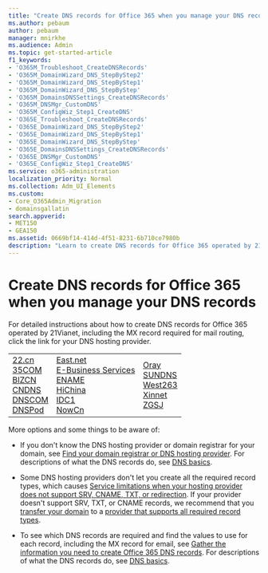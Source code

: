 ```yaml
---
title: "Create DNS records for Office 365 when you manage your DNS records"
ms.author: pebaum
author: pebaum
manager: mnirkhe
ms.audience: Admin
ms.topic: get-started-article
f1_keywords:
- 'O365M_Troubleshoot_CreateDNSRecords'
- 'O365M_DomainWizard_DNS_StepByStep2'
- 'O365M_DomainWizard_DNS_StepByStep1'
- 'O365M_DomainWizard_DNS_StepByStep'
- 'O365M_DomainsDNSSettings_CreateDNSRecords'
- 'O365M_DNSMgr_CustomDNS'
- 'O365M_ConfigWiz_Step1_CreateDNS'
- 'O365E_Troubleshoot_CreateDNSRecords'
- 'O365E_DomainWizard_DNS_StepByStep2'
- 'O365E_DomainWizard_DNS_StepByStep1'
- 'O365E_DomainWizard_DNS_StepByStep'
- 'O365E_DomainsDNSSettings_CreateDNSRecords'
- 'O365E_DNSMgr_CustomDNS'
- 'O365E_ConfigWiz_Step1_CreateDNS'
ms.service: o365-administration
localization_priority: Normal
ms.collection: Adm_UI_Elements
ms.custom:
- Core_O365Admin_Migration
- domainsgallatin
search.appverid:
- MET150
- GEA150
ms.assetid: 0669bf14-414d-4f51-8231-6b710ce7980b
description: "Learn to create DNS records for Office 365 operated by 21Vianet when your manage your DNS records. "
---
```


# Create DNS records for Office 365 when you manage your DNS records

For detailed instructions about how to create DNS records for Office 365 operated by 21Vianet, including the MX record required for mail routing, click the link for your DNS hosting provider. 
  
||||
|:-----|:-----|:-----|
|[22.cn](create-dns-records-at-22-cn.md) <br/> [35COM](create-dns-records-at-35com.md) <br/> [BIZCN](create-dns-records-at-bizcn.md) <br/> [CNDNS](create-dns-records-at-cndns.md) <br/> [DNSCOM](create-dns-records-at-dnscom.md) <br/> [DNSPod](create-dns-records-at-dnspod.md) <br/> |[East.net](create-dns-records-at-east-net.md) <br/> [E-Business Services](create-dns-records-at-e-business-services.md) <br/> [ENAME](create-dns-records-at-ename.md) <br/> [HiChina](create-dns-records-at-hichina.md) <br/> [IDC1](create-dns-records-at-idc1.md) <br/> [NowCn](create-dns-records-at-now-cn.md) <br/> |[Oray](create-dns-records-at-oray.md) <br/> [SUNDNS](create-dns-records-at-sundns.md) <br/> [West263](create-dns-records-at-west263.md) <br/> [Xinnet](create-dns-records-at-xinnet.md) <br/> [ZGSJ](create-dns-records-at-zgsj.md) <br/> |
   
More options and some things to be aware of:
      
-  If you don't know the DNS hosting provider or domain registrar for your domain, see [Find your domain registrar or DNS hosting provider](../get-help-with-domains/find-your-domain-registrar.md). For descriptions of what the DNS records do, see [DNS basics](../get-help-with-domains/dns-basics.md).
    
-  Some DNS hosting providers don't let you create all the required record types, which causes [Service limitations when your hosting provider does not support SRV, CNAME, TXT, or redirection](https://support.office.com/article/dfbb03e3-08c1-4c4e-b2f0-891665b29b77). If your provider doesn't support SRV, TXT, or CNAME records, we recommend that you [transfer your domain](https://support.office.com/article/a6689b24-eeca-41f1-afe6-19917936b73c.aspx) to a [provider that supports all required record types](https://support.office.com/article/dfbb03e3-08c1-4c4e-b2f0-891665b29b77). 
    
- To see which DNS records are required and find the values to use for each record, including the MX record for email, see [Gather the information you need to create Office 365 DNS records](https://support.office.com/article/ffcc06d2-b50d-4072-95bb-f59013770e0e). For descriptions of what the DNS records do, see [DNS basics](../get-help-with-domains/dns-basics.md).
    

